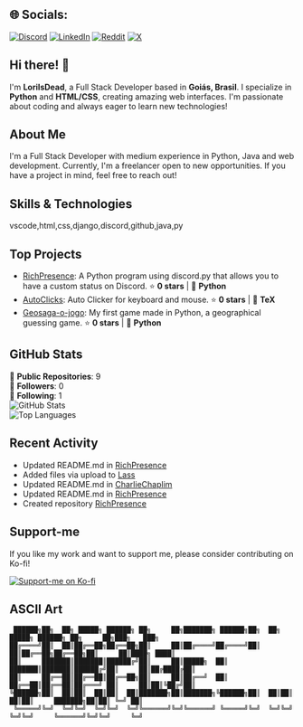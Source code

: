 
## 🌐 Socials:
[![Discord](https://img.shields.io/badge/Discord-%237289DA.svg?logo=discord&logoColor=white)](https://discord.gg/https://discord.gg/5fBVu2JUkb) [![LinkedIn](https://img.shields.io/badge/LinkedIn-%230077B5.svg?logo=linkedin&logoColor=white)](https://linkedin.com/in/www.linkedin.com/in/jose-roberto-santos-nascimento-601b1727a) [![Reddit](https://img.shields.io/badge/Reddit-%23FF4500.svg?logo=Reddit&logoColor=white)](https://reddit.com/user/u/Easy_Requirement3715) [![X](https://img.shields.io/badge/X-black.svg?logo=X&logoColor=white)](https://x.com/@LoriIsDead) 

## Hi there! 👋

I'm **LoriIsDead**, a Full Stack Developer based in **Goiás, Brasil**. I specialize in **Python** and **HTML/CSS**, creating amazing web interfaces. I'm passionate about coding and always eager to learn new technologies!

## About Me

I'm a Full Stack Developer with medium experience in Python, Java and web development. Currently, I'm a freelancer open to new opportunities. If you have a project in mind, feel free to reach out!

## Skills & Technologies

vscode,html,css,django,discord,github,java,py

## Top Projects

- [RichPresence](https://github.com/CharlieChaplim/RichPresence): A Python program using discord.py that allows you to have a custom status on Discord. ⭐ **0 stars** | 🐍 **Python**  
- [AutoClicks](https://github.com/CharlieChaplim/AutoClicks): Auto Clicker for keyboard and mouse. ⭐ **0 stars** | 🔧 **TeX**  
- [Geosaga-o-jogo](https://github.com/CharlieChaplim/Geosaga-o-jogo): My first game made in Python, a geographical guessing game. ⭐ **0 stars** | 🐍 **Python**

## GitHub Stats

🚀 **Public Repositories**: 9  
👥 **Followers**: 0  
🔄 **Following**: 1  
![GitHub Stats](https://github-readme-stats.vercel.app/api?username=CharlieChaplim&show_icons=true&theme=radical)  
![Top Languages](https://github-readme-stats.vercel.app/api/top-langs/?username=CharlieChaplim&layout=compact&theme=radical)

## Recent Activity

- Updated README.md in [RichPresence](https://github.com/CharlieChaplim/RichPresence)  
- Added files via upload to [Lass](https://github.com/CharlieChaplim/Lass)  
- Updated README.md in [CharlieChaplim](https://github.com/CharlieChaplim/CharlieChaplim)  
- Updated README.md in [RichPresence](https://github.com/CharlieChaplim/RichPresence)  
- Created repository [RichPresence](https://github.com/CharlieChaplim/RichPresence)

## Support-me

If you like my work and want to support me, please consider contributing on Ko-fi!

[![Support-me on Ko-fi](https://img.shields.io/badge/Support-me%20on-Ko--fi-red?style=flat-square&logo=kofi&logoColor=white)](https://ko-fi.com/loriisdead)

## ASCII Art

```
 ██████╗██╗  ██╗ █████╗ ██████╗ ██╗     ██╗███████╗ ██████╗██╗  ██╗ █████╗ ██████╗ ██╗     ██╗███╗   ███╗
██╔════╝██║  ██║██╔══██╗██╔══██╗██║     ██║██╔════╝██╔════╝██║  ██║██╔══██╗██╔══██╗██║     ██║████╗ ████║
██║     ███████║███████║██████╔╝██║     ██║█████╗  ██║     ███████║███████║██████╔╝██║     ██║██╔████╔██║
██║     ██╔══██║██╔══██║██╔══██╗██║     ██║██╔══╝  ██║     ██╔══██║██╔══██║██╔═══╝ ██║     ██║██║╚██╔╝██║
╚██████╗██║  ██║██║  ██║██║  ██║███████╗██║███████╗╚██████╗██║  ██║██║  ██║██║     ███████╗██║██║ ╚═╝ ██║
 ╚═════╝╚═╝  ╚═╝╚═╝  ╚═╝╚═╝  ╚═╝╚══════╝╚═╝╚══════╝ ╚═════╝╚═╝  ╚═╝╚═╝  ╚═╝╚═╝     ╚══════╝╚═╝╚═╝     ╚═╝
                                                                                                         
```
